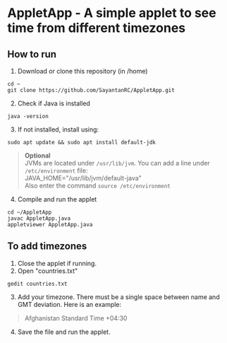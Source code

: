 # AppletApp - A simple applet to see time from different timezones  

## How to run  
1. Download or clone this repository (in /home)  
```
cd ~
git clone https://github.com/SayantanRC/AppletApp.git
```
2. Check if Java is installed  
```
java -version
```
3. If not installed, install using:
```
sudo apt update && sudo apt install default-jdk
```
> <b>Optional</b>  
> JVMs are located under `/usr/lib/jvm`. You can add a line under `/etc/environment` file:  
> JAVA_HOME="/usr/lib/jvm/default-java"  
> Also enter the command `source /etc/environment`  

4. Compile and run the applet
```
cd ~/AppletApp
javac AppletApp.java
appletviewer AppletApp.java
```

## To add timezones
1. Close the applet if running.
2. Open "countries.txt"
```
gedit countries.txt
```
3. Add your timezone. There must be a single space between name and GMT deviation. Here is an example:
> Afghanistan Standard Time +04:30
4. Save the file and run the applet.
